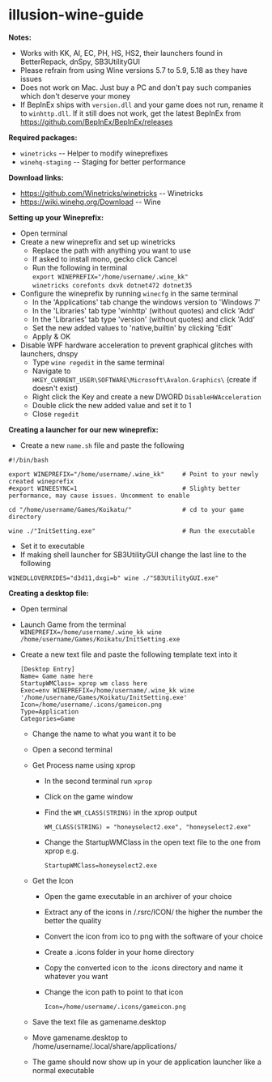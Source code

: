# illusion-wine-guide

**Notes:**
* Works with KK, AI, EC, PH, HS, HS2, their launchers found in BetterRepack, dnSpy, SB3UtilityGUI
* Please refrain from using Wine versions 5.7 to 5.9, 5.18 as they have issues
* Does not work on Mac. Just buy a PC and don't pay such companies which don't deserve your money
* If BepInEx ships with `version.dll` and your game does not run, rename it to `winhttp.dll`. If it still does not work, get the latest BepInEx from https://github.com/BepInEx/BepInEx/releases

**Required packages:**
* `winetricks`      -- Helper to modify wineprefixes
* `winehq-staging`  -- Staging for better performance

**Download links:**
* https://github.com/Winetricks/winetricks  -- Winetricks
* https://wiki.winehq.org/Download          -- Wine

**Setting up your Wineprefix:**
* Open terminal  
* Create a new wineprefix and set up winetricks  
  * Replace the path with anything you want to use  
  * If asked to install mono, gecko click Cancel  
  * Run the following in terminal  
  `export WINEPREFIX="/home/username/.wine_kk"`  
  `winetricks corefonts dxvk dotnet472 dotnet35`  
* Configure the wineprefix by running `winecfg` in the same terminal
  * In the 'Applications' tab change the windows version to 'Windows 7'
  * In the 'Libraries' tab type 'winhttp' (without quotes) and click 'Add'
  * In the 'Libraries' tab type 'version' (without quotes) and click 'Add'
  * Set the new added values to 'native,builtin' by clicking 'Edit'
  * Apply & OK
* Disable WPF hardware acceleration to prevent graphical glitches with launchers, dnspy
  * Type `wine regedit` in the same terminal
  * Navigate to `HKEY_CURRENT_USER\SOFTWARE\Microsoft\Avalon.Graphics\` (create if doesn't exist)
  * Right click the Key and create a new DWORD `DisableHWAcceleration`
  * Double click the new added value and set it to 1
  * Close `regedit`

**Creating a launcher for our new wineprefix:**
 * Create a new `name.sh` file and paste the following
```
#!/bin/bash

export WINEPREFIX="/home/username/.wine_kk"     # Point to your newly created wineprefix
#export WINEESYNC=1                             # Slighty better performance, may cause issues. Uncomment to enable

cd "/home/username/Games/Koikatu/"              # cd to your game directory

wine ./"InitSetting.exe"                        # Run the executable
```
* Set it to executable
* If making shell launcher for SB3UtilityGUI change the last line to the following
```
WINEDLLOVERRIDES="d3d11,dxgi=b" wine ./"SB3UtilityGUI.exe"
```
**Creating a desktop file:**

- Open terminal
- Launch Game from the terminal  
  `WINEPREFIX=/home/username/.wine_kk wine /home/username/Games/Koikatu/InitSetting.exe`
- Create a new text file and paste the following template text into it
  
  ```
  [Desktop Entry]
  Name= Game name here
  StartupWMClass= xprop wm class here
  Exec=env WINEPREFIX=/home/username/.wine_kk wine '/home/username/Games/Koikatu/InitSetting.exe'
  Icon=/home/username/.icons/gameicon.png
  Type=Application
  Categories=Game
  
  ```
  - Change the name to what you want it to be
  - Open a second terminal
  - Get Process name using xprop
    - In the second terminal run `xprop`
    - Click on the game window
    - Find the `WM_CLASS(STRING)` in the xprop output
      
      ```  
      WM_CLASS(STRING) = "honeyselect2.exe", "honeyselect2.exe"
      ```
    - Change the StartupWMClass in the open text file to the one from xprop e.g.
      
      ```
      StartupWMClass=honeyselect2.exe
      ```
  - Get the Icon
    - Open the game executable in an archiver of your choice
    - Extract any of the icons in /.rsrc/ICON/ the higher the number the better the quality
    - Convert the icon from ico to png with the software of your choice
    - Create a .icons folder in your home directory
    - Copy the converted icon to the .icons directory and name it whatever you want
    - Change the icon path to point to that icon
      
      ```
      Icon=/home/username/.icons/gameicon.png
      ```
      
      
  - Save the text file as gamename.desktop
  - Move gamename.desktop to /home/username/.local/share/applications/
  - The game should now show up in your de application launcher like a normal executable 
